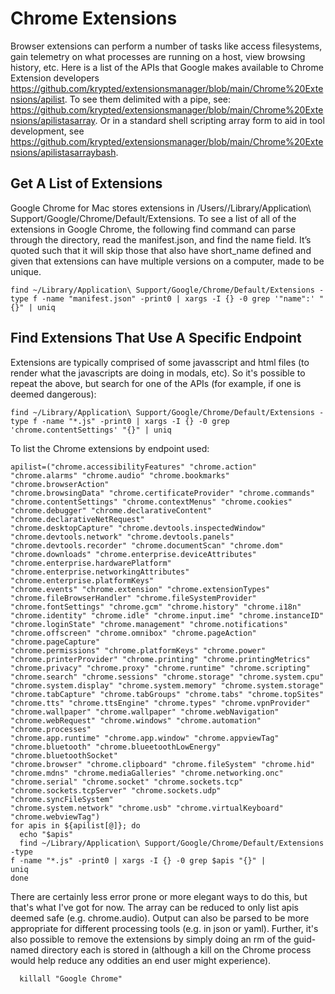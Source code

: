 # Chrome Extensions

Browser extensions can perform a number of tasks like access filesystems, gain telemetry on what processes are running on a host, view browsing history, etc. Here is a list of the APIs that Google makes available to Chrome Extension developers https://github.com/krypted/extensionsmanager/blob/main/Chrome%20Extensions/apilist. To see them delimited with a pipe, see: https://github.com/krypted/extensionsmanager/blob/main/Chrome%20Extensions/apilistasarray. Or in a standard shell scripting array form to aid in tool development, see https://github.com/krypted/extensionsmanager/blob/main/Chrome%20Extensions/apilistasarraybash.

## Get A List of Extensions
Google Chrome for Mac stores extensions in /Users/<username>/Library/Application\ Support/Google/Chrome/Default/Extensions. To see a list of all of the extensions in Google Chrome, the following find command can parse through the directory, read the manifest.json, and find the name field. It’s quoted such that it will skip those that also have short_name defined and given that extensions can have multiple versions on a computer, made to be unique.

```
find ~/Library/Application\ Support/Google/Chrome/Default/Extensions -type f -name "manifest.json" -print0 | xargs -I {} -0 grep '"name":' "{}" | uniq
``` 

## Find Extensions That Use A Specific Endpoint
Extensions are typically comprised of some javasscript and html files (to render what the javascripts are doing in modals, etc). So it's possible to repeat the above, but search for one of the APIs (for example, if one is deemed dangerous):

```  
find ~/Library/Application\ Support/Google/Chrome/Default/Extensions -type f -name "*.js" -print0 | xargs -I {} -0 grep 'chrome.contentSettings' "{}" | uniq
```

To list the Chrome extensions by endpoint used:
```
apilist=("chrome.accessibilityFeatures" "chrome.action"
"chrome.alarms" "chrome.audio" "chrome.bookmarks" "chrome.browserAction"
"chrome.browsingData" "chrome.certificateProvider" "chrome.commands"
"chrome.contentSettings" "chrome.contextMenus" "chrome.cookies"
"chrome.debugger" "chrome.declarativeContent" "chrome.declarativeNetRequest"
"chrome.desktopCapture" "chrome.devtools.inspectedWindow"
"chrome.devtools.network" "chrome.devtools.panels"
"chrome.devtools.recorder" "chrome.documentScan" "chrome.dom"
"chrome.downloads" "chrome.enterprise.deviceAttributes"
"chrome.enterprise.hardwarePlatform"
"chrome.enterprise.networkingAttributes" "chrome.enterprise.platformKeys"
"chrome.events" "chrome.extension" "chrome.extensionTypes"
"chrome.fileBrowserHandler" "chrome.fileSystemProvider"
"chrome.fontSettings" "chrome.gcm" "chrome.history" "chrome.i18n"
"chrome.identity" "chrome.idle" "chrome.input.ime" "chrome.instanceID"
"chrome.loginState" "chrome.management" "chrome.notifications"
"chrome.offscreen" "chrome.omnibox" "chrome.pageAction" "chrome.pageCapture"
"chrome.permissions" "chrome.platformKeys" "chrome.power"
"chrome.printerProvider" "chrome.printing" "chrome.printingMetrics"
"chrome.privacy" "chrome.proxy" "chrome.runtime" "chrome.scripting"
"chrome.search" "chrome.sessions" "chrome.storage" "chrome.system.cpu"
"chrome.system.display" "chrome.system.memory" "chrome.system.storage"
"chrome.tabCapture" "chrome.tabGroups" "chrome.tabs" "chrome.topSites"
"chrome.tts" "chrome.ttsEngine" "chrome.types" "chrome.vpnProvider"
"chrome.wallpaper" "chrome.wallpaper" "chrome.webNavigation"
"chrome.webRequest" "chrome.windows" "chrome.automation" "chrome.processes"
"chrome.app.runtime" "chrome.app.window" "chrome.appviewTag"
"chrome.bluetooth" "chrome.blueetoothLowEnergy" "chrome.bluetoothSocket"
"chrome.browser" "chrome.clipboard" "chrome.fileSystem" "chrome.hid"
"chrome.mdns" "chrome.mediaGalleries" "chrome.networking.onc"
"chrome.serial" "chrome.socket" "chrome.sockets.tcp"
"chrome.sockets.tcpServer" "chrome.sockets.udp" "chrome.syncFileSystem"
"chrome.system.network" "chrome.usb" "chrome.virtualKeyboard"
"chrome.webviewTag")
for apis in ${apilist[@]}; do
  echo "$apis"
  find ~/Library/Application\ Support/Google/Chrome/Default/Extensions -type
f -name "*.js" -print0 | xargs -I {} -0 grep $apis "{}" |
uniq
done
```
There are certainly less error prone or more elegant ways to do this, but that's what I've got for now. The array can be reduced to only list apis deemed safe (e.g. chrome.audio). Output can also be parsed to be more appropriate for different processing tools (e.g. in json or yaml). Further, it's also possible to remove the extensions by simply doing an rm of the guid-named directory each is stored in (although a kill on the Chrome process would help reduce any oddities an end user might experience).
```
  killall "Google Chrome"
  ```
